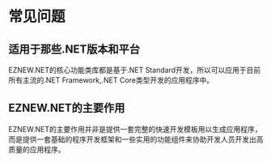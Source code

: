 # 常见问题

## 适用于那些.NET版本和平台

EZNEW.NET的核心功能类库都是基于.NET Standard开发，所以可以应用于目前所有主流的.NET Framework,.NET Core类型开发的应用程序中。

## EZNEW.NET的主要作用

EZNEW.NET的主要作用并非是提供一套完整的快速开发模板用以生成应用程序，而是提供一套基础的程序开发框架和一些实用的功能组件来协助开发人员开发出高质量的应用程序。

